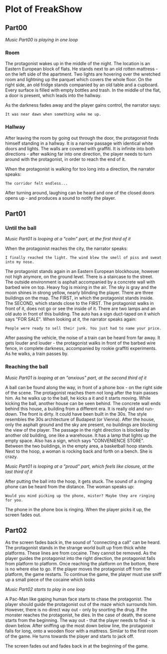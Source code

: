 # Plot of FreakShow

## Part00

_Music Part00 is playing in one loop_

### Room

The protagonist wakes up in the middle of the night. The location is an Eastern European block of flats. He stands next to an old rotten mattress - on the left side of the apartment. Two lights are hovering over the wretched room and lightning up the parquet which covers the whole floor. On the right side, an old fridge stands companied by an old table and a cupboard. Every surface is filled with empty bottles and trash. In the middle of the flat, a door is present, which leads into the hallway.

As the darkness fades away and the player gains control, the narrator says:

`It was near dawn when something woke me up.`

### Hallway

After leaving the room by going out through the door, the protagonist finds himself standing in a hallway. It is a narrow passage with identical white doors and lights. The walls are covered with graffiti. It is infinite into both directions - after walking far into one direction, the player needs to turn around with the protagonist, in order to reach the end of it.

When the protagonist is walking for too long into a direction, the narrator speaks: 

`The corridor felt endless...`

After turning around, laughing can be heard and one of the closed doors opens up - and produces a sound to notify the player.

## Part01

### Until the ball

_Music Part01 is looping at a "calm" part, at the first third of it_

When the protagonist reaches the city, the narrator speaks:

`I finally reached the light. The wind blew the smell of piss and sweat into my nose.`

The protagonist stands again in an Eastern European blockhouse, however not high anymore, on the ground level. There is a staircase to the street. The outside environment is asphalt accompanied by a concrete wall with barbed wire on top. Heavy fog is mixing in the air. The sky is gray and the moon shines in strong yellow, nearly blinding the player. There are three buildings on the map. The FIRST, in which the protagonist stands inside. The SECOND, which stands close to the FIRST. The protagonist walks in front of it, does not go or see the inside of it. There are two lamps and an old auto in front of this building. The auto has a sign duct-taped on it which says "FOR SALE". When looking at it, the narrator speaks again:

`People were ready to sell their junk. You just had to name your price.`

After passing the vehicle, the noise of a train can be heard from far away. It gets louder and louder - the protagonist walks in front of the barbed wire fence, in complete darkness, accompanied by rookie graffiti experiments. As he walks, a train passes by.

### Reaching the ball

_Music Part01 is looping at an "anxious" part, at the second third of it_

A ball can be found along the way, in front of a phone box - on the right side of the scene. The protagonist reaches them not long after the train passes him. As he walks up to the ball, he kicks a it and it starts moving. While kicking the ball, another house can be seen behind. The concrete wall ends behind this house, a building from a different era. It is really old and run-down. The front is dirty. It could have been built in the 30s. The style resembles the 30s architecture of Budapest (or Vienna). After the house, only the asphalt ground and the sky are present, no buildings are blocking the view of the player. The passage in the right direction is blocked by another old building, one like a warehouse. It has a lamp that lights up the empty space. Also has a sign, which says "CONVENIENCE STORE". Between the two buildings, in the empty area, a basketball hoop stands. Next to the hoop, a woman is rocking back and forth on a bench. She is crazy.

_Music Part01 is looping at a "proud" part, which feels like closure, at the last third of it_

After putting the ball into the hoop, it gets stuck. The sound of a ringing phone can be heard from the distance. The woman speaks up:

`Would you mind picking up the phone, mister? Maybe they are ringing for you.`

The phone in the phone box is ringing. When the player picks it up, the screen fades out.

## Part02

As the screen fades back in, the sound of "connecting a call" can be heard. The protagonist stands in the strange world built up from thick white platforms. These lines are from cocaine. They cannot be removed. As the player guides the protagonist into the right direction, the  protagonist falls from platform to platform. Once reaching the platform on the bottom, there is no where else to go. If the player moves the protagonist off from the platform, the game restarts. To continue the game, the player must use sniff up a small piece of the cocaine which looks

_Music Part02 starts to play in one loop_

A Pac-Man like gaping human face starts to chase the protagonist. The player should guide the protagonist out of the maze which surrounds him. However, there is no direct way out - only by snorting the drug. If the monster reaches the protagonist, he dies. In the case of death, the scene starts from the beginning. The way out - that the player needs to find - is down below. After sniffing up the most down below line, the protagonist falls for long, onto a wooden floor with a mattress. Similar to the first room of the game. He turns towards the player and starts to jack off.

The screen fades out and fades back in at the beginning of the game.